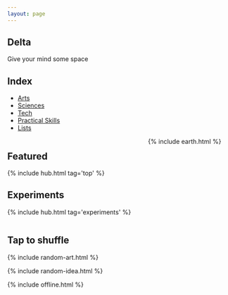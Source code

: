 ```yaml
---
layout: page
---
```



## Delta 
Give your mind some space

## Index

<div style="margin-top:0.5rem">


<ul>
  <li><a href='/arts/'>Arts</a></li>
  <li><a href='/sciences/'>Sciences</a></li>
  <li><a href='/tech/'>Tech</a></li>
  <li><a href='/skills/'>Practical Skills</a></li>
  <li><a href='/lists/'>Lists</a></li>
</ul>


</div>

<div class="columns is-vcentered">

<div class="column">

<h2>Featured</h2>

{% include hub.html tag='top' %}

<h2>Experiments</h2>

{% include hub.html tag='experiments' %}

</div>

<div class="column">
  {% include earth.html %}
</div>

</div>




## Tap to shuffle   

{% include random-art.html %}

{% include random-idea.html %}


{% include offline.html  %}




